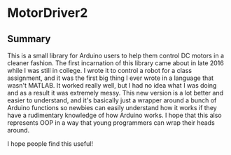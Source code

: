 # MotorDriver2

## Summary
This is a small library for Arduino users to help them control DC motors in a cleaner fashion. The first incarnation of this library came about in late 2016 while I was still in college. I wrote it to control a robot for a class assignment, and it was the first big thing I ever wrote in a language that wasn't MATLAB. It worked really well, but I had no idea what I was doing and as a result it was extremely messy. This new version is a lot better and easier to understand, and it's basically just a wrapper around a bunch of Arduino functions so newbies can easily understand how it works if they have a rudimentary knowledge of how Arduino works. I hope that this also represents OOP in a way that young programmers can wrap their heads around.

I hope people find this useful!